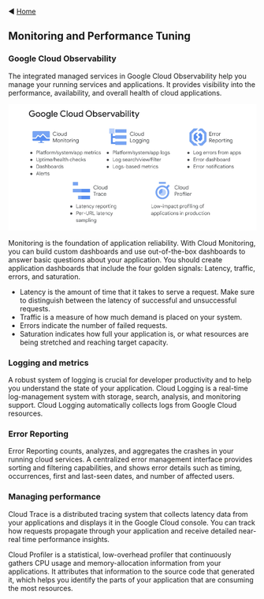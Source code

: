 ◀️ [Home](../../../../README.md)

## Monitoring and Performance Tuning

### Google Cloud Observability

The integrated managed services in Google Cloud Observability help you manage your running services and applications. It provides visibility into the performance, availability, and overall health of cloud applications. 

![Google Cloud Observability](google_cloud_observability.png)

Monitoring is the foundation of application reliability. With Cloud Monitoring, you can build custom dashboards and use out-of-the-box dashboards to answer basic questions about your application. You should create application dashboards that include the four golden signals: Latency, traffic, errors, and saturation.
- Latency is the amount of time that it takes to serve a request. Make sure to distinguish between the latency of successful and unsuccessful requests.
- Traffic is a measure of how much demand is placed on your system.
- Errors indicate the number of failed requests.
- Saturation indicates how full your application is, or what resources are being stretched and reaching target capacity.

### Logging and metrics

A robust system of logging is crucial for developer productivity and to help you understand the state of your application. Cloud Logging is a real-time log-management system with storage, search, analysis, and monitoring support. Cloud Logging automatically collects logs from Google Cloud resources.

### Error Reporting

Error Reporting counts, analyzes, and aggregates the crashes in your running cloud services. A centralized error management interface provides sorting and filtering capabilities, and shows error details such as timing, occurrences, first and last-seen dates, and number of affected users.

### Managing performance

Cloud Trace is a distributed tracing system that collects latency data from your applications and displays it in the Google Cloud console. You can track how requests propagate through your application and receive detailed near-real time performance insights.

Cloud Profiler is a statistical, low-overhead profiler that continuously gathers CPU usage and memory-allocation information from your applications. It attributes that information to the source code that generated it, which helps you identify the parts of your application that are consuming the most resources.